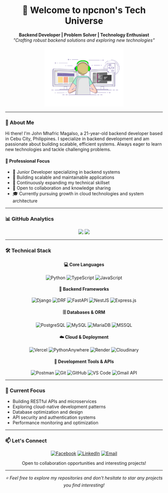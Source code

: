 <!-- Header with animated banner -->
<div align="center">

  # 🚀 Welcome to npcnon's Tech Universe

  <p align="center">
    <strong>Backend Developer | Problem Solver | Technology Enthusiast</strong><br>
    <em>"Crafting robust backend solutions and exploring new technologies"</em>
  </p>

  <a href="https://tenor.com/view/ghostedvpn-hacker-cat-bongo-cat-keyboard-cat-hacker-gif-4373606555250453292">
      <img src="./back.gif" width="50%" alt="Coding" />
  </a>

</div>

---

### 👋 About Me

Hi there! I'm John Mhafric Magalso, a 21-year-old backend developer based in Cebu City, Philippines. I specialize in backend development and am passionate about building scalable, efficient systems. Always eager to learn new technologies and tackle challenging problems.

#### 🎯 Professional Focus
- 💼 Junior Developer specializing in backend systems
- 🔧 Building scalable and maintainable applications
- 🌱 Continuously expanding my technical skillset
- 🤝 Open to collaboration and knowledge sharing
- 🎓 Currently pursuing growth in cloud technologies and system architecture

---

### 📊 GitHub Analytics

<p align="center">
  <img height="180em" src="https://github-readme-stats.vercel.app/api?username=npcnon&show_icons=true&theme=tokyonight&include_all_commits=true&count_private=true"/>
  <img height="180em" src="https://github-readme-stats.vercel.app/api/top-langs/?username=npcnon&layout=compact&langs_count=8&theme=tokyonight"/>
</p>


---

### 🛠️ Technical Stack

<div align="center">

#### 💻 Core Languages
![Python](https://img.shields.io/badge/-Python-3776AB?style=for-the-badge&logo=python&logoColor=white)
![TypeScript](https://img.shields.io/badge/-TypeScript-007ACC?style=for-the-badge&logo=typescript&logoColor=white)
![JavaScript](https://img.shields.io/badge/-JavaScript-F7DF1E?style=for-the-badge&logo=javascript&logoColor=black)

#### 🚀 Backend Frameworks
![Django](https://img.shields.io/badge/-Django-092E20?style=for-the-badge&logo=django&logoColor=white)
![DRF](https://img.shields.io/badge/-Django%20REST-092E20?style=for-the-badge&logo=django&logoColor=white)
![FastAPI](https://img.shields.io/badge/-FastAPI-009688?style=for-the-badge&logo=fastapi&logoColor=white)
![NestJS](https://img.shields.io/badge/-NestJS-E0234E?style=for-the-badge&logo=nestjs&logoColor=white)
![Express.js](https://img.shields.io/badge/-Express.js-000000?style=for-the-badge&logo=express&logoColor=white)

#### 🗄️ Databases & ORM
![PostgreSQL](https://img.shields.io/badge/-PostgreSQL-336791?style=for-the-badge&logo=postgresql&logoColor=white)
![MySQL](https://img.shields.io/badge/-MySQL-4479A1?style=for-the-badge&logo=mysql&logoColor=white)
![MariaDB](https://img.shields.io/badge/-MariaDB-003545?style=for-the-badge&logo=mariadb&logoColor=white)
![MSSQL](https://img.shields.io/badge/-MSSQL-CC2927?style=for-the-badge&logo=microsoft-sql-server&logoColor=white)

#### ☁️ Cloud & Deployment
![Vercel](https://img.shields.io/badge/-Vercel-000000?style=for-the-badge&logo=vercel&logoColor=white)
![PythonAnywhere](https://img.shields.io/badge/-PythonAnywhere-3776AB?style=for-the-badge&logo=python&logoColor=white)
![Render](https://img.shields.io/badge/-Render-46E3B7?style=for-the-badge&logo=render&logoColor=white)
![Cloudinary](https://img.shields.io/badge/-Cloudinary-3448C5?style=for-the-badge&logo=cloudinary&logoColor=white)

#### 🔧 Development Tools & APIs
![Postman](https://img.shields.io/badge/-Postman-FF6C37?style=for-the-badge&logo=postman&logoColor=white)
![Git](https://img.shields.io/badge/-Git-F05032?style=for-the-badge&logo=git&logoColor=white)
![GitHub](https://img.shields.io/badge/-GitHub-181717?style=for-the-badge&logo=github)
![VS Code](https://img.shields.io/badge/-VS%20Code-007ACC?style=for-the-badge&logo=visual-studio-code)
![Gmail API](https://img.shields.io/badge/-Gmail%20API-EA4335?style=for-the-badge&logo=gmail&logoColor=white)

</div>

---

### 🎯 Current Focus

- Building RESTful APIs and microservices
- Exploring cloud-native development patterns
- Database optimization and design
- API security and authentication systems
- Performance monitoring and optimization

---

### 📫 Let's Connect

<div align="center">

[![Facebook](https://img.shields.io/badge/-Facebook-1877F2?style=for-the-badge&logo=facebook&logoColor=white)](https://www.facebook.com/NPCUSER/)
[![LinkedIn](https://img.shields.io/badge/-LinkedIn-0077B5?style=for-the-badge&logo=linkedin&logoColor=white)](#)
[![Email](https://img.shields.io/badge/-Email-D14836?style=for-the-badge&logo=gmail&logoColor=white)](#)

Open to collaboration opportunities and interesting projects!

</div>

---

<div align="center">
  <em>⭐ Feel free to explore my repositories and don't hesitate to star any projects you find interesting!</em>
</div>